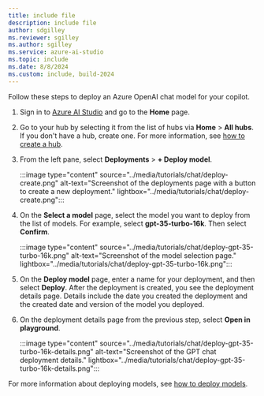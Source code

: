 ```yaml
---
title: include file
description: include file
author: sdgilley
ms.reviewer: sgilley
ms.author: sgilley
ms.service: azure-ai-studio
ms.topic: include
ms.date: 8/8/2024
ms.custom: include, build-2024
---
```


Follow these steps to deploy an Azure OpenAI chat model for your copilot. 

1. Sign in to [Azure AI Studio](https://ai.azure.com) and go to the **Home** page.
1. Go to your hub by selecting it from the list of hubs via **Home** > **All hubs**. If you don't have a hub, create one. For more information, see [how to create a hub](../how-to/create-azure-ai-resource.md).
1. From the left pane, select **Deployments** > **+ Deploy model**.
    
    :::image type="content" source="../media/tutorials/chat/deploy-create.png" alt-text="Screenshot of the deployments page with a button to create a new deployment." lightbox="../media/tutorials/chat/deploy-create.png":::

1. On the **Select a model** page, select the model you want to deploy from the list of models. For example, select **gpt-35-turbo-16k**. Then select **Confirm**.

    :::image type="content" source="../media/tutorials/chat/deploy-gpt-35-turbo-16k.png" alt-text="Screenshot of the model selection page." lightbox="../media/tutorials/chat/deploy-gpt-35-turbo-16k.png":::

1. On the **Deploy model** page, enter a name for your deployment, and then select **Deploy**. After the deployment is created, you see the deployment details page. Details include the date you created the deployment and the created date and version of the model you deployed.
1. On the deployment details page from the previous step, select **Open in playground**.

    :::image type="content" source="../media/tutorials/chat/deploy-gpt-35-turbo-16k-details.png" alt-text="Screenshot of the GPT chat deployment details." lightbox="../media/tutorials/chat/deploy-gpt-35-turbo-16k-details.png":::

For more information about deploying models, see [how to deploy models](../how-to/deploy-models-openai.md).

